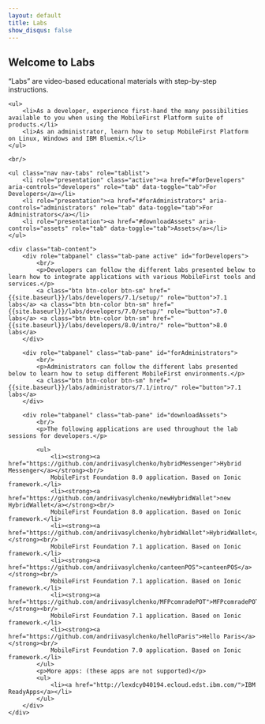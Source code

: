 ```yaml
---
layout: default
title: Labs
show_disqus: false
---
```

<div class="container">
    <h2 class="no-anchor">Welcome to Labs</h2>
    <p>“Labs” are video-based educational materials with step-by-step instructions.</p>

    <ul>
        <li>As a developer, experience first-hand the many possibilities available to you when using the MobileFirst Platform suite of products.</li>
        <li>As an administrator, learn how to setup MobileFirst Platform on Linux, Windows and IBM Bluemix.</li>
    </ul>

    <br/>

    <ul class="nav nav-tabs" role="tablist">
        <li role="presentation" class="active"><a href="#forDevelopers" aria-controls="developers" role="tab" data-toggle="tab">For Developers</a></li>
        <li role="presentation"><a href="#forAdministrators" aria-controls="administrators" role="tab" data-toggle="tab">For Administrators</a></li>
        <li role="presentation"><a href="#downloadAssets" aria-controls="assets" role="tab" data-toggle="tab">Assets</a></li>
    </ul>
    
    <div class="tab-content">
        <div role="tabpanel" class="tab-pane active" id="forDevelopers">
            <br/>
            <p>Developers can follow the different labs presented below to learn how to integrate applications with various MobileFirst tools and services.</p>
            <a class="btn btn-color btn-sm" href="{{site.baseurl}}/labs/developers/7.1/setup/" role="button">7.1 labs</a> <a class="btn btn-color btn-sm" href="{{site.baseurl}}/labs/developers/7.0/setup/" role="button">7.0 labs</a> <a class="btn btn-color btn-sm" href="{{site.baseurl}}/labs/developers/8.0/intro/" role="button">8.0 labs</a>
        </div>

        <div role="tabpanel" class="tab-pane" id="forAdministrators">
            <br/>
            <p>Administrators can follow the different labs presented below to learn how to setup different MobileFirst environments.</p>
            <a class="btn btn-color btn-sm" href="{{site.baseurl}}/labs/administrators/7.1/intro/" role="button">7.1 labs</a>
        </div>
        
        <div role="tabpanel" class="tab-pane" id="downloadAssets">
            <br/>
            <p>The following applications are used throughout the lab sessions for developers.</p>
            
            <ul>
                <li><strong><a href="https://github.com/andriivasylchenko/hybridMessenger">Hybrid Messenger</a></strong><br/>
                MobileFirst Foundation 8.0 application. Based on Ionic framework.</li>
                <li><strong><a href="https://github.com/andriivasylchenko/newHybridWallet">new HybridWallet</a></strong><br/>
                MobileFirst Foundation 8.0 application. Based on Ionic framework.</li>
                <li><strong><a href="https://github.com/andriivasylchenko/hybridWallet">HybridWallet</a></strong><br/>
                MobileFirst Foundation 7.1 application. Based on Ionic framework.</li>
                <li><strong><a href="https://github.com/andriivasylchenko/canteenPOS">canteenPOS</a></strong><br/>
                MobileFirst Foundation 7.1 application. Based on Ionic framework.</li>
                <li><strong><a href="https://github.com/andriivasylchenko/MFPcomradePOT">MFPcomradePOT</a></strong><br/>
                MobileFirst Foundation 7.1 application. Based on Ionic framework.</li>
                <li><strong><a href="https://github.com/andriivasylchenko/helloParis">Hello Paris</a></strong><br/>
                MobileFirst Foundation 7.0 application. Based on Ionic framework.</li>
            </ul>
            <p>More apps: (these apps are not supported)</p>
            <ul>
                <li><a href="http://lexdcy040194.ecloud.edst.ibm.com/">IBM ReadyApps</a></li>
            </ul>
        </div>
    </div>
</div>
